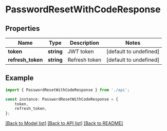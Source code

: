 # PasswordResetWithCodeResponse


## Properties

Name | Type | Description | Notes
------------ | ------------- | ------------- | -------------
**token** | **string** | JWT token | [default to undefined]
**refresh_token** | **string** | Refresh token | [default to undefined]

## Example

```typescript
import { PasswordResetWithCodeResponse } from './api';

const instance: PasswordResetWithCodeResponse = {
    token,
    refresh_token,
};
```

[[Back to Model list]](../README.md#documentation-for-models) [[Back to API list]](../README.md#documentation-for-api-endpoints) [[Back to README]](../README.md)
